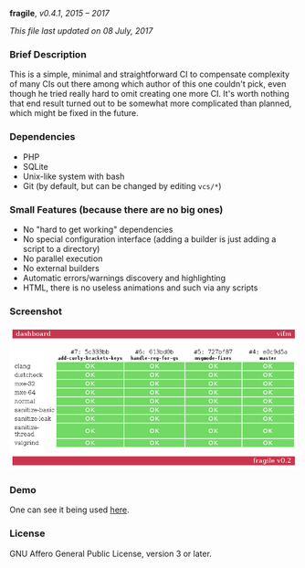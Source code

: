**fragile**, _v0.4.1_, _2015 – 2017_

_This file last updated on 08 July, 2017_

### Brief Description ###

This is a simple, minimal and straightforward CI to compensate complexity of
many CIs out there among which author of this one couldn't pick, even though he
tried really hard to omit creating one more CI.  It's worth nothing that end
result turned out to be somewhat more complicated than planned, which might be
fixed in the future.

### Dependencies ###

* PHP
* SQLite
* Unix-like system with bash
* Git (by default, but can be changed by editing `vcs/*`)

### Small Features (because there are no big ones) ###

* No "hard to get working" dependencies
* No special configuration interface (adding a builder is just adding a script
  to a directory)
* No parallel execution
* No external builders
* Automatic errors/warnings discovery and highlighting
* HTML, there is no useless animations and such via any scripts

### Screenshot ###

![Dashboard](other/fragile.png)

### Demo ###

One can see it being used [here](http://ci.vifm.info/).

### License ###

GNU Affero General Public License, version 3 or later.
